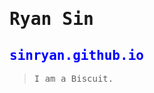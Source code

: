 <style>
    body {
        font-family: monospace;
    }
</style>

# **Ryan Sin**
##  <span style="color:blue">sinryan.github.io</span>

> I am a Biscuit.

